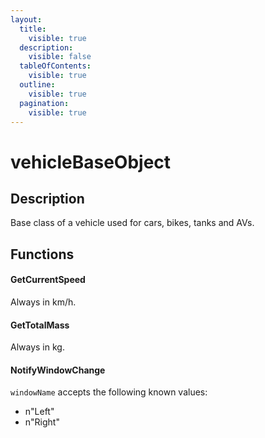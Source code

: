 ```yaml
---
layout:
  title:
    visible: true
  description:
    visible: false
  tableOfContents:
    visible: true
  outline:
    visible: true
  pagination:
    visible: true
---
```


# vehicleBaseObject

## Description

Base class of a vehicle used for cars, bikes, tanks and AVs.

## Functions

#### GetCurrentSpeed

Always in km/h.

#### GetTotalMass

Always in kg.

#### NotifyWindowChange

`windowName` accepts the following known values:

* n"Left"
* n"Right"
